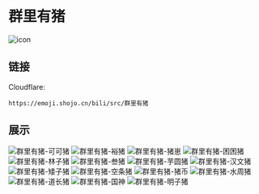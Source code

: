 # 群里有猪
![icon](https://emoji.shojo.cn/bili/src/群里有猪/icon.png)
## 链接
Cloudflare:
```
https://emoji.shojo.cn/bili/src/群里有猪
```
## 展示
![群里有猪-可可猪](https://emoji.shojo.cn/bili/src/群里有猪/群里有猪-可可猪.png)
![群里有猪-裕猪](https://emoji.shojo.cn/bili/src/群里有猪/群里有猪-裕猪.png)
![群里有猪-猪崽](https://emoji.shojo.cn/bili/src/群里有猪/群里有猪-猪崽.png)
![群里有猪-困困猪](https://emoji.shojo.cn/bili/src/群里有猪/群里有猪-困困猪.png)
![群里有猪-林子猪](https://emoji.shojo.cn/bili/src/群里有猪/群里有猪-林子猪.png)
![群里有猪-叁猪](https://emoji.shojo.cn/bili/src/群里有猪/群里有猪-叁猪.png)
![群里有猪-芋圆猪](https://emoji.shojo.cn/bili/src/群里有猪/群里有猪-芋圆猪.png)
![群里有猪-汉文猪](https://emoji.shojo.cn/bili/src/群里有猪/群里有猪-汉文猪.png)
![群里有猪-矮子猪](https://emoji.shojo.cn/bili/src/群里有猪/群里有猪-矮子猪.png)
![群里有猪-空条猪](https://emoji.shojo.cn/bili/src/群里有猪/群里有猪-空条猪.png)
![群里有猪-猪币](https://emoji.shojo.cn/bili/src/群里有猪/群里有猪-猪币.png)
![群里有猪-水周猪](https://emoji.shojo.cn/bili/src/群里有猪/群里有猪-水周猪.png)
![群里有猪-道长猪](https://emoji.shojo.cn/bili/src/群里有猪/群里有猪-道长猪.png)
![群里有猪-国神](https://emoji.shojo.cn/bili/src/群里有猪/群里有猪-国神.png)
![群里有猪-明子猪](https://emoji.shojo.cn/bili/src/群里有猪/群里有猪-明子猪.png)
